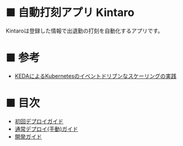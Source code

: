# ■ 自動打刻アプリ Kintaro

Kintaroは登録した情報で出退勤の打刻を自動化するアプリです。


# ■ 参考
- [KEDAによるKubernetesのイベントドリブンなスケーリングの実践](https://note.com/wa1st_hayajo/n/nc855e236a2d7)

# ■ 目次

- [初回デプロイガイド](docs/initial_deploy.md)
- [通常デプロイ(手動)ガイド](docs/deploy.md)
- [開発ガイド](docs/developers_guide.md)
